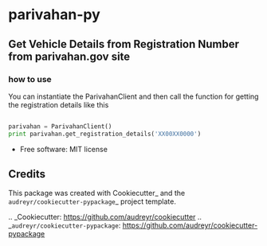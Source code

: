 # parivahan-py


## Get Vehicle Details from Registration Number from parivahan.gov site


### how to use

You can instantiate the ParivahanClient and then call the function for getting the registration details
like this

```python

parivahan = ParivahanClient()
print parivahan.get_registration_details('XX00XX0000')

```


* Free software: MIT license


Credits
---------

This package was created with Cookiecutter_ and the `audreyr/cookiecutter-pypackage`_ project template.

.. _Cookiecutter: https://github.com/audreyr/cookiecutter
.. _`audreyr/cookiecutter-pypackage`: https://github.com/audreyr/cookiecutter-pypackage
